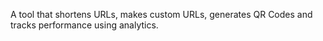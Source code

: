 A tool that shortens URLs, makes custom URLs, generates QR Codes and tracks performance using analytics.
